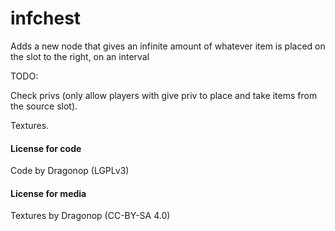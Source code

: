 # infchest
Adds a new node that gives an infinite amount of whatever item is placed on the slot to the right, on an interval

TODO: 

Check privs (only allow players with give priv to place and take items from the source slot).

Textures.

#### License for code
Code by Dragonop (LGPLv3)

#### License for media
Textures by Dragonop (CC-BY-SA 4.0)
